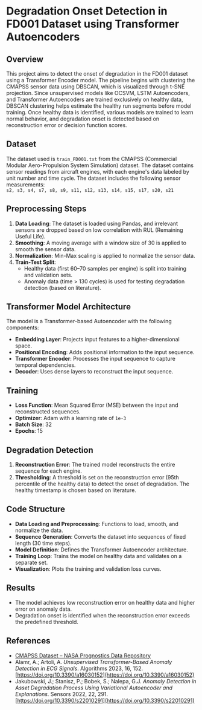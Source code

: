 # Degradation Onset Detection in FD001 Dataset using Transformer Autoencoders

## Overview  
This project aims to detect the onset of degradation in the FD001 dataset using a Transformer Encoder model. The pipeline begins with clustering the CMAPSS sensor data using DBSCAN, which is visualized through t-SNE projection. Since unsupervised models like OCSVM, LSTM Autoencoders, and Transformer Autoencoders are trained exclusively on healthy data, DBSCAN clustering helps estimate the healthy run segments before model training. Once healthy data is identified, various models are trained to learn normal behavior, and degradation onset is detected based on reconstruction error or decision function scores.

## Dataset  
The dataset used is `train_FD001.txt` from the CMAPSS (Commercial Modular Aero-Propulsion System Simulation) dataset. The dataset contains sensor readings from aircraft engines, with each engine's data labeled by unit number and time cycle. The dataset includes the following sensor measurements:  
`s2, s3, s4, s7, s8, s9, s11, s12, s13, s14, s15, s17, s20, s21`

## Preprocessing Steps  
1. **Data Loading**: The dataset is loaded using Pandas, and irrelevant sensors are dropped based on low correlation with RUL (Remaining Useful Life).  
2. **Smoothing**: A moving average with a window size of 30 is applied to smooth the sensor data.  
3. **Normalization**: Min-Max scaling is applied to normalize the sensor data.  
4. **Train-Test Split**:  
   - Healthy data (first 60–70 samples per engine) is split into training and validation sets.  
   - Anomaly data (time > 130 cycles) is used for testing degradation detection (based on literature).

## Transformer Model Architecture  
The model is a Transformer-based Autoencoder with the following components:  
- **Embedding Layer**: Projects input features to a higher-dimensional space.  
- **Positional Encoding**: Adds positional information to the input sequence.  
- **Transformer Encoder**: Processes the input sequence to capture temporal dependencies.  
- **Decoder**: Uses dense layers to reconstruct the input sequence.

## Training  
- **Loss Function**: Mean Squared Error (MSE) between the input and reconstructed sequences.  
- **Optimizer**: Adam with a learning rate of `1e-3`  
- **Batch Size**: 32  
- **Epochs**: 15

## Degradation Detection  
1. **Reconstruction Error**: The trained model reconstructs the entire sequence for each engine.  
2. **Thresholding**: A threshold is set on the reconstruction error (95th percentile of the healthy data) to detect the onset of degradation. The healthy timestamp is chosen based on literature.

## Code Structure  
- **Data Loading and Preprocessing**: Functions to load, smooth, and normalize the data.  
- **Sequence Generation**: Converts the dataset into sequences of fixed length (30 time steps).  
- **Model Definition**: Defines the Transformer Autoencoder architecture.  
- **Training Loop**: Trains the model on healthy data and validates on a separate set.  
- **Visualization**: Plots the training and validation loss curves.

## Results  
- The model achieves low reconstruction error on healthy data and higher error on anomaly data.  
- Degradation onset is identified when the reconstruction error exceeds the predefined threshold.

## References  
- [CMAPSS Dataset – NASA Prognostics Data Repository](https://ti.arc.nasa.gov/tech/dash/groups/pcoe/prognostic-data-repository/)  
- Alamr, A.; Artoli, A. *Unsupervised Transformer-Based Anomaly Detection in ECG Signals*. Algorithms 2023, 16, 152. [https://doi.org/10.3390/a16030152](https://doi.org/10.3390/a16030152)  
- Jakubowski, J.; Stanisz, P.; Bobek, S.; Nalepa, G.J. *Anomaly Detection in Asset Degradation Process Using Variational Autoencoder and Explanations*. Sensors 2022, 22, 291. [https://doi.org/10.3390/s22010291](https://doi.org/10.3390/s22010291)
